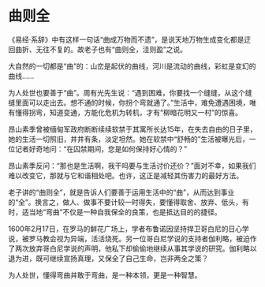 # 曲则全

《易经·系辞》中有这样一句话“曲成万物而不遗”，是说天地万物生成变化都是迂回曲折、无往不复的。故老子也有“曲则全，洼则盈”之说。 

大自然的一切都是“曲”的：山峦是起伏的曲线，河川是流动的曲线，彩虹是变幻的曲线…… 

为人处世也要善于“曲”。周有光先生说：“遇到困难，你要找一个缝缝，从这个缝缝里面可以走出去。想不通的时候，你拐个弯就通了。”生活中，难免遭遇困境，唯有懂得拐弯，知道变通，方能化危机为转机，才有“柳暗花明又一村”的惊喜。 

昂山素季曾被缅甸军政府断断续续软禁于其寓所长达15年，在失去自由的日子里，她的生活一切照旧，井井有条，淡定坦然。她在软禁中“舒畅的”生活被曝光后，一位记者好奇地问：“在囚禁期间，您是如何保持好心情的？” 

昂山素季反问：“那也是生活啊，我干吗要与生活讨价还价？”面对不幸，如果我们难以改变它，那就与它和谐相处吧。也许，这正是减轻其伤害力的最好方法。 

老子讲的“曲则全”，就是告诉人们要善于运用生活中的“曲”，从而达到事业的“全”。换言之，做人、做事不要计较一时得失，要懂得取舍、放弃、低头，有时，适当地“弯曲”不仅是一种自我保全的良策，也是抵达目的的捷径。 

1600年2月17日，在罗马的鲜花广场上，学者布鲁诺因坚持捍卫哥白尼的日心学说，被罗马教会视为异端，活活烧死。另一位哥白尼学说的支持者伽利略，被迫作了两次放弃哥白尼学说的声明，他私下却偷偷地继续从事其学说的研究。伽利略以退为进，既可继续宣扬真理，又保全了自己生命，岂非两全之策？ 

为人处世，懂得弯曲并敢于弯曲，是一种本领，更是一种智慧。
